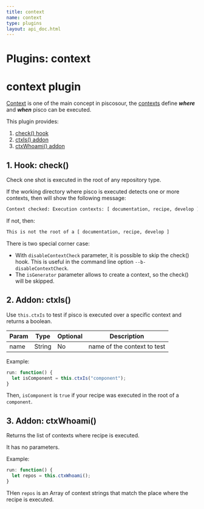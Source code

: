 ```yaml
---
title: context
name: context
type: plugins
layout: api_doc.html
---
```

# Plugins: context


# context plugin

[Context](../guides/01-contexts.md) is one of the main concept in piscosour, the [contexts](../guides/01-contexts.md) define ***where*** and ***when*** pisco can be executed.

This plugin provides:

1. [check() hook](#check)
1. [ctxIs() addon](#ctxIs)
1. [ctxWhoami() addon](#ctxWhoami)
 
## <a name="check"></a>1. Hook: check()

Check one shot is executed in the root of any repository type. 

If the working directory where pisco is executed detects one or more contexts, then will show the following message:

```sh
Context checked: Execution contexts: [ documentation, recipe, develop ]
```
If not, then:

```sh
This is not the root of a [ documentation, recipe, develop ]
```

There is two special corner case:

- With `disableContextCheck` parameter, it is possible to skip the check() hook. This is useful in the command line option `--b-disableContextCheck`.
- The `isGenerator` parameter allows to create a context, so the check() will be skipped.

## <a name="ctxIs"></a>2. Addon: ctxIs()

Use `this.ctxIs` to test if pisco is executed over a specific context and returns a boolean.

| Param | Type | Optional | Description |
| --- | --- | --- | --- |
| name | String | No | name of the context to test|

Example:

```javascript
run: function() {
  let isComponent = this.ctxIs("component");
}
```

Then, `isComponent` is `true` if your recipe was executed in the root of a `component`.

## <a name="ctxWhoami"></a>3. Addon: ctxWhoami()

Returns the list of contexts where recipe is executed.

It has no parameters.

Example:

```javascript
run: function() {
  let repos = this.ctxWhoami();
}
```

THen `repos` is an Array of context strings that match the place where the recipe is executed.

